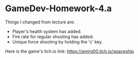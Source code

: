 # GameDev-Homework-4.a

Things I changed from lecture are:
* Player's health system has added.
* Fire rate for regular shooting has added.
* Unique force shooting by holding the 'c' key.

Here is the game's itch.io link:
https://amirg00.itch.io/spaceship
